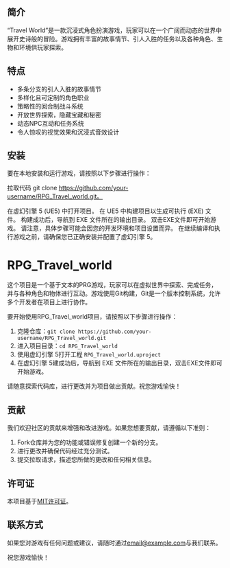 ## 简介

“Travel World”是一款沉浸式角色扮演游戏，玩家可以在一个广阔而动态的世界中展开史诗般的冒险。游戏拥有丰富的故事情节、引人入胜的任务以及各种角色、生物和环境供玩家探索。

## 特点

- 多条分支的引人入胜的故事情节
- 多样化且可定制的角色职业
- 策略性的回合制战斗系统
- 开放世界探索，隐藏宝藏和秘密
- 动态NPC互动和任务系统
- 令人惊叹的视觉效果和沉浸式音效设计

## 安装

要在本地安装和运行游戏，请按照以下步骤进行操作：

拉取代码 git clone https://github.com/your-username/RPG_Travel_world.git。

在虚幻引擎 5 (UE5) 中打开项目。
在 UE5 中构建项目以生成可执行 (EXE) 文件。
构建成功后，导航到 EXE 文件所在的输出目录。
双击EXE文件即可开始游戏。
请注意，具体步骤可能会因您的开发环境和项目设置而异。 在继续编译和执行游戏之前，请确保您已正确安装并配置了虚幻引擎 5。

# RPG_Travel_world

这个项目是一个基于文本的PRG游戏，玩家可以在虚拟世界中探索、完成任务，并与各种角色和物体进行互动。游戏使用Git构建，Git是一个版本控制系统，允许多个开发者在项目上进行协作。


要开始使用RPG_Travel_world项目，请按照以下步骤进行操作：

1. 克隆仓库：`git clone https://github.com/your-username/RPG_Travel_world.git`
2. 进入项目目录：`cd RPG_Travel_world`
3. 使用虚幻引擎 5打开工程 `RPG_Travel_world.uproject`
4. 在虚幻引擎 5建成功后，导航到 EXE 文件所在的输出目录，双击EXE文件即可开始游戏。

请随意探索代码库，进行更改并为项目做出贡献。祝您游戏愉快！


## 贡献

我们欢迎社区的贡献来增强和改进游戏。如果您想要贡献，请遵循以下准则：

1. Fork仓库并为您的功能或错误修复创建一个新的分支。
2. 进行更改并确保代码经过充分测试。
3. 提交拉取请求，描述您所做的更改和任何相关信息。

## 许可证

本项目基于[MIT许可证](LICENSE)。

## 联系方式

如果您对游戏有任何问题或建议，请随时通过[email@example.com](mailto:email@example.com)与我们联系。

祝您游戏愉快！
